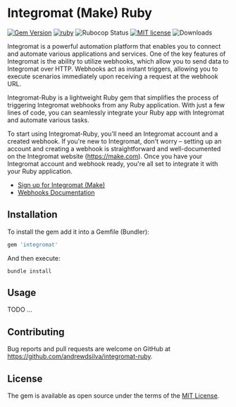 # Integromat (Make) Ruby

<span>[![Gem Version](https://img.shields.io/gem/v/integromat-ruby.svg?label=integromat-ruby&colorA=D30001&colorB=DF3B3C)](https://rubygems.org/gems/integromat-ruby)</span> <span>
[![ruby](https://img.shields.io/badge/ruby-2.6+%20*-ruby.svg?colorA=D30001&colorB=DF3B3C)](https://github.com/andrewdsilva/integromat-ruby)</span> <span>
![Rubocop Status](https://img.shields.io/badge/rubocop-passing-rubocop.svg?colorA=1f7a1f&colorB=2aa22a)</span> <span>
[![MIT license](https://img.shields.io/badge/license-MIT-mit.svg?colorA=1f7a1f&colorB=2aa22a)](http://opensource.org/licenses/MIT)</span> <span>
![Downloads](https://img.shields.io/gem/dt/integromat-ruby.svg?colorA=004d99&colorB=0073e6)</span>

Integromat is a powerful automation platform that enables you to connect and automate various applications and services. One of the key features of Integromat is the ability to utilize webhooks, which allow you to send data to Integromat over HTTP. Webhooks act as instant triggers, allowing you to execute scenarios immediately upon receiving a request at the webhook URL.

Integromat-Ruby is a lightweight Ruby gem that simplifies the process of triggering Integromat webhooks from any Ruby application. With just a few lines of code, you can seamlessly integrate your Ruby app with Integromat and automate various tasks.

To start using Integromat-Ruby, you'll need an Integromat account and a created webhook. If you're new to Integromat, don't worry – setting up an account and creating a webhook is straightforward and well-documented on the Integromat website (https://make.com). Once you have your Integromat account and webhook ready, you're all set to integrate it with your Ruby application.

- [Sign up for Integromat (Make)](https://www.make.com/en/register)
- [Webhooks Documentation](https://www.integromat.com/en/help/app/webhooks)

## Installation

To install the gem add it into a Gemfile (Bundler):

```ruby
gem 'integromat'
```

And then execute:

```
bundle install
```

## Usage

TODO ...

## Contributing

Bug reports and pull requests are welcome on GitHub at https://github.com/andrewdsilva/integromat-ruby.

## License

The gem is available as open source under the terms of the [MIT License](https://opensource.org/licenses/MIT).
